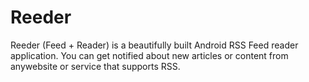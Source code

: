 # Reeder
Reeder (Feed + Reader) is a beautifully built Android RSS Feed reader application. You can get notified about new articles or content from anywebsite or service that supports RSS.
